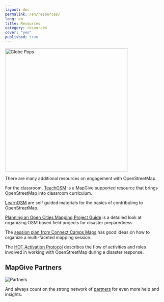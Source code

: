 ```yaml
---
layout: doc
permalink: /en/resources/
lang: en
title: Resources
category: resources
cover: "yes"
published: true
---
```


<img src="{{site.baseurl}}/assets/img/globe-pops.jpg" alt="Globe Pops" style="width:400px">

There are many additional resources on engagement with OpenStreetMap.

For the classroom, [TeachOSM](http://teachosm.org/) is a MapGive supported resource that brings OpenStreetMap into classroom curriculum.

[LearnOSM](http://learnosm.org/) are self guided materials for the basics of contributing to OpenStreetMap.

[Planning an Open Cities Mapping Project Guide](http://www.worldbank.org/en/region/sar/publication/planning-open-cities-mapping-project) is a detailed look at organizing OSM based field projects for disaster preparedness.

The [session plan from Connect Camps Maps](http://mapgive.state.gov/events/connect-camp-maps/sessions/) has good ideas on how to organize a multi-faceted mapping session.

The [HOT Activation Protocol](http://hotosm.org/sites/default/files/HOTActivationProtocol.pdf) describes the flow of activities and roles involved in working with OpenStreetMap during a disaster response.

## MapGive Partners

![Partners]({{site.baseurl}}/assets/img/partners.jpg)

And always count on the strong network of [partners]({{site.baseurl}}/box/en/process/partners) for even more help and insights.
